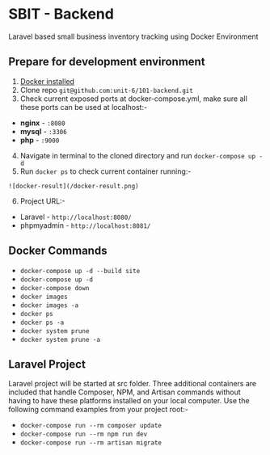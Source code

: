 # SBIT - Backend
Laravel based small business inventory tracking using Docker Environment

## Prepare for development environment

1. [Docker installed](https://docs.docker.com/docker-for-mac/install/)
2. Clone repo `git@github.com:unit-6/101-backend.git`
3. Check current exposed ports at docker-compose.yml, make sure all these ports can be used at localhost:- 
  - **nginx** - `:8080`
  - **mysql** - `:3306`
  - **php** - `:9000`
4. Navigate in terminal to the cloned directory and run `docker-compose up -d`
5. Run `docker ps` to check current container running:-
  
```
![docker-result](/docker-result.png)
```
6. Project URL:-
  - Laravel - `http://localhost:8080/`
  - phpmyadmin - `http://localhost:8081/`

## Docker Commands

- `docker-compose up -d --build site`
- `docker-compose up -d`
- `docker-compose down`
- `docker images`
- `docker images -a`
- `docker ps`
- `docker ps -a`
- `docker system prune`
- `docker system prune -a`

## Laravel Project

Laravel project will be started at src folder. Three additional containers are included that handle Composer, NPM, and Artisan commands without having to have these platforms installed on your local computer. Use the following command examples from your project root:-

- `docker-compose run --rm composer update`
- `docker-compose run --rm npm run dev`
- `docker-compose run --rm artisan migrate`
